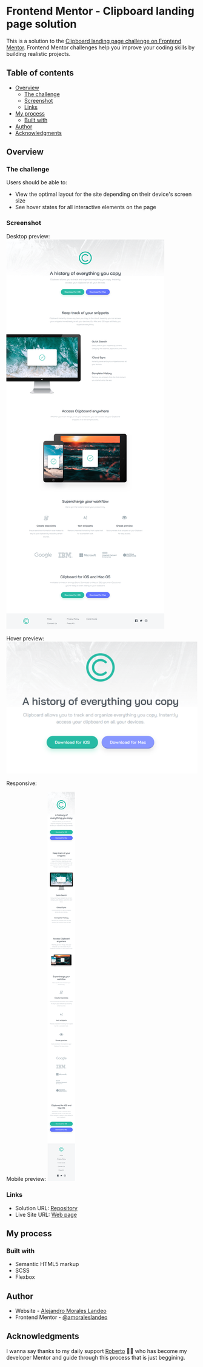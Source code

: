 # Frontend Mentor - Clipboard landing page solution

This is a solution to the [Clipboard landing page challenge on Frontend Mentor](https://www.frontendmentor.io/challenges/clipboard-landing-page-5cc9bccd6c4c91111378ecb9). Frontend Mentor challenges help you improve your coding skills by building realistic projects. 

## Table of contents

- [Overview](#overview)
  - [The challenge](#the-challenge)
  - [Screenshot](#screenshot)
  - [Links](#links)
- [My process](#my-process)
  - [Built with](#built-with)
- [Author](#author)
- [Acknowledgments](#acknowledgments)


## Overview

### The challenge

Users should be able to:

- View the optimal layout for the site depending on their device's screen size
- See hover states for all interactive elements on the page

### Screenshot
Desktop preview:
![Desktop_preview](./design/desktop.png)

Hover preview:
![Desktop_preview](./design/hover.png)

Responsive:

Mobile preview:
![Responsive_preview](./design/mobile.png)

### Links

- Solution URL: [Repository](https://github.com/amoraleslandeo/Clipboard-landing-page.github.io)
- Live Site URL: [Web page](https://amoraleslandeo.github.io/Clipboard-landing-page.github.io/)

## My process

### Built with

- Semantic HTML5 markup
- SCSS 
- Flexbox

## Author

- Website - [Alejandro Morales Landeo](https://github.com/amoraleslandeo)
- Frontend Mentor - [@amoraleslandeo](https://www.frontendmentor.io/profile/amoraleslandeo)


## Acknowledgments

I wanna say thanks to my daily support [Roberto](https://github.com/RobertoSilvaZ) 🙌😉 who has become my developer Mentor and guide through this process that is just beggining.


